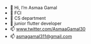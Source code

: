 - 👋 Hi, I’m Asmaa Gamal
- 👀 FCI
- 🌱 CS department
- 💞️ junior flutter developer
- 📫 www.twitter.com/AsmaaGamal30
- 📫 asmagamal311@gmail.com



<!---
AsmaaGamal30/AsmaaGamal30 is a ✨ special ✨ repository because its `README.md` (this file) appears on your GitHub profile.
You can click the Preview link to take a look at your changes.
--->
